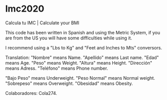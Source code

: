 # Imc2020
Calcula tu IMC | Calculate your BMI

This code has been written in Spanish and using the Metric System, if you are from the US you will have some difficulties while using it.

I recommend using a "Lbs to Kg" and "Feet and Inches to Mts" conversors.

Translation:
"Nombre" means Name.
"Apellido" means Last name.
"Edad" means Age.
"Peso" means Weight.
"Altura" means Height.
"Dirección" means Adress.
"Teléfono" means Phone number.

"Bajo Peso" means Underweight. 
"Peso Normal" means Normal weight. 
"Sobrepeso" means Overweight.
"Obesidad" means Obesity.  

Colaboradores: Cola274.